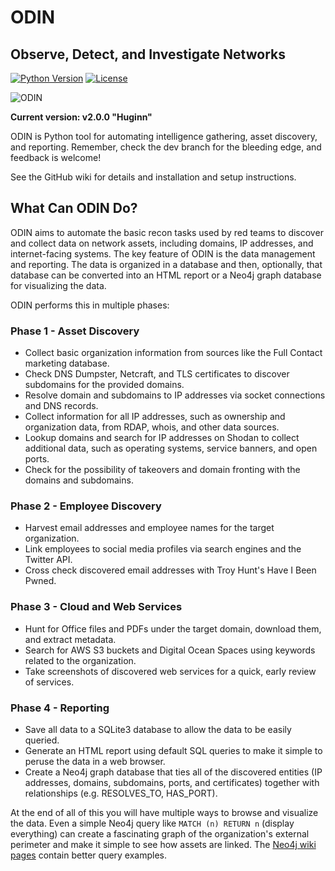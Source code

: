 # ODIN
## Observe, Detect, and Investigate Networks

[![Python Version](https://img.shields.io/badge/Python-3.7-brightgreen.svg)]() [![License](https://img.shields.io/badge/License-BSD3-darkred.svg)]()

![ODIN](https://github.com/chrismaddalena/ODIN/raw/master/ODIN.png)

**Current version: v2.0.0 "Huginn"**

ODIN is Python tool for automating intelligence gathering, asset discovery, and reporting. Remember, check the dev branch for the bleeding edge, and feedback is welcome!

See the GitHub wiki for details and installation and setup instructions.

## What Can ODIN Do?
ODIN aims to automate the basic recon tasks used by red teams to discover and collect data on network assets, including domains, IP addresses, and internet-facing systems. The key feature of ODIN is the data management and reporting. The data is organized in a database and then, optionally, that database can be converted into an HTML report or a Neo4j graph database for visualizing the data.

ODIN performs this in multiple phases:

### Phase 1 - Asset Discovery
* Collect basic organization information from sources like the Full Contact marketing database.
* Check DNS Dumpster, Netcraft, and TLS certificates to discover subdomains for the provided domains.
* Resolve domain and subdomains to IP addresses via socket connections and DNS records.
* Collect information for all IP addresses, such as ownership and organization data, from RDAP, whois, and other data sources.
* Lookup domains and search for IP addresses on Shodan to collect additional data, such as operating systems, service banners, and open ports.
* Check for the possibility of takeovers and domain fronting with the domains and subdomains.

### Phase 2 - Employee Discovery
* Harvest email addresses and employee names for the target organization.
* Link employees to social media profiles via search engines and the Twitter API.
* Cross check discovered email addresses with Troy Hunt's Have I Been Pwned.

### Phase 3 - Cloud and Web Services
* Hunt for Office files and PDFs under the target domain, download them, and extract metadata.
* Search for AWS S3 buckets and Digital Ocean Spaces using keywords related to the organization.
* Take screenshots of discovered web services for a quick, early review of services.

### Phase 4 - Reporting
* Save all data to a SQLite3 database to allow the data to be easily queried.
* Generate an HTML report using default SQL queries to make it simple to peruse the data in a web browser.
* Create a Neo4j graph database that ties all of the discovered entities (IP addresses, domains, subdomains, ports, and certificates) together with relationships (e.g. RESOLVES_TO, HAS_PORT).

At the end of all of this you will have multiple ways to browse and visualize the data. Even a simple Neo4j query like `MATCH (n) RETURN n` (display everything) can create a fascinating graph of the organization's external perimeter and make it simple to see how assets are linked. The [Neo4j wiki pages](https://github.com/chrismaddalena/ODIN/wiki/Graphing-Data) contain better query examples.